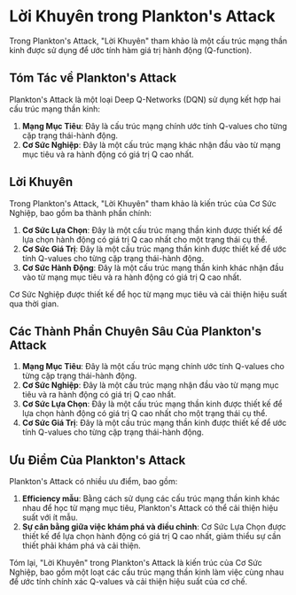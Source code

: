 **Lời Khuyên trong Plankton's Attack**
=====================================

Trong Plankton's Attack, "Lời Khuyên" tham khảo là một cấu trúc mạng thần kinh được sử dụng để ước tính hàm giá trị hành động (Q-function).

**Tóm Tác về Plankton's Attack**
--------------------------------------

Plankton's Attack là một loại Deep Q-Networks (DQN) sử dụng kết hợp hai cấu trúc mạng thần kinh:

1. **Mạng Mục Tiêu**: Đây là cấu trúc mạng chính ước tính Q-values cho từng cặp trạng thái-hành động.
2. **Cơ Sức Nghiệp**: Đây là một cấu trúc mạng khác nhận đầu vào từ mạng mục tiêu và ra hành động có giá trị Q cao nhất.

**Lời Khuyên**
--------------

Trong Plankton's Attack, "Lời Khuyên" tham khảo là kiến trúc của Cơ Sức Nghiệp, bao gồm ba thành phần chính:

1. **Cơ Sức Lựa Chọn**: Đây là một cấu trúc mạng thần kinh được thiết kế để lựa chọn hành động có giá trị Q cao nhất cho một trạng thái cụ thể.
2. **Cơ Sức Giá Trị**: Đây là một cấu trúc mạng thần kinh được thiết kế để ước tính Q-values cho từng cặp trạng thái-hành động.
3. **Cơ Sức Hành Động**: Đây là một cấu trúc mạng thần kinh khác nhận đầu vào từ mạng mục tiêu và ra hành động có giá trị Q cao nhất.

Cơ Sức Nghiệp được thiết kế để học từ mạng mục tiêu và cải thiện hiệu suất qua thời gian.

**Các Thành Phần Chuyên Sâu Của Plankton's Attack**
---------------------------------------------------------

1. **Mạng Mục Tiêu**: Đây là một cấu trúc mạng chính ước tính Q-values cho từng cặp trạng thái-hành động.
2. **Cơ Sức Nghiệp**: Đây là một cấu trúc mạng nhận đầu vào từ mạng mục tiêu và ra hành động có giá trị Q cao nhất.
3. **Cơ Sức Lựa Chọn**: Đây là một cấu trúc mạng thần kinh được thiết kế để lựa chọn hành động có giá trị Q cao nhất cho một trạng thái cụ thể.
4. **Cơ Sức Giá Trị**: Đây là một cấu trúc mạng thần kinh được thiết kế để ước tính Q-values cho từng cặp trạng thái-hành động.

**Ưu Điểm Của Plankton's Attack**
----------------------------------------

Plankton's Attack có nhiều ưu điểm, bao gồm:

1. **Efficiency mẫu**: Bằng cách sử dụng các cấu trúc mạng thần kinh khác nhau để học từ mạng mục tiêu, Plankton's Attack có thể cải thiện hiệu suất với ít mẫu.
2. **Sự cân bằng giữa việc khám phá và điều chỉnh**: Cơ Sức Lựa Chọn được thiết kế để lựa chọn hành động có giá trị Q cao nhất, giảm thiểu sự cần thiết phải khám phá và cải thiện.

Tóm lại, "Lời Khuyên" trong Plankton's Attack là kiến trúc của Cơ Sức Nghiệp, bao gồm một loạt các cấu trúc mạng thần kinh làm việc cùng nhau để ước tính chính xác Q-values và cải thiện hiệu suất của cơ chế.
